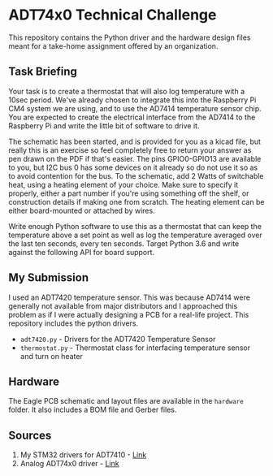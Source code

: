 # ADT74x0 Technical Challenge

This repository contains the Python driver and the hardware design files meant for a take-home assignment offered by an organization. 

## Task Briefing

Your task is to create a thermostat that will also log temperature with a 10sec period. We've already chosen to integrate this into the Raspberry Pi CM4 system we are using, and to use the AD7414 temperature sensor chip. You are expected to create the electrical interface from the AD7414 to the Raspberry Pi and write the little bit of software to drive it.

The schematic has been started, and is provided for you as a kicad file, but really this is an exercise so feel completely free to return your answer as pen drawn on the PDF if that's easier. The pins GPIO0-GPIO13 are available to you, but I2C bus 0 has some devices on it already so do not use it so as to avoid contention for the bus. To the schematic, add 2 Watts of switchable heat, using a heating element of your choice. Make sure to specify it properly, either a part number if you're using something off the shelf, or construction details if making one from scratch. The heating element can be either board-mounted or attached by wires.


Write enough Python software to use this as a thermostat that can keep the temperature above a set point as well as log the temperature averaged over the last ten seconds, every ten seconds. Target Python 3.6 and write against the following API for board support.

## My Submission
 I used an ADT7420 temperature sensor. This was because AD7414 were generally not available from major distributors and I approached this problem as if I were actually designing a PCB for a real-life project. This repository includes the python drivers. 
 
 * `adt7420.py` - Drivers for the ADT7420 Temperature Sensor
 * `thermostat.py` - Thermostat class for interfacing temperature sensor and turn on heater

## Hardware

The Eagle PCB schematic and layout files are available in the `hardware` folder. It also includes a BOM file and Gerber files.

## Sources
1. My STM32 drivers for ADT7410 - [Link](https://github.com/sai-ydev/adt7410)
2. Analog ADT74x0 driver - [Link](https://github.com/analogdevicesinc/EVAL-ADICUP360/tree/master/projects/ADuCM360_demo_adt7420_pmdz)

